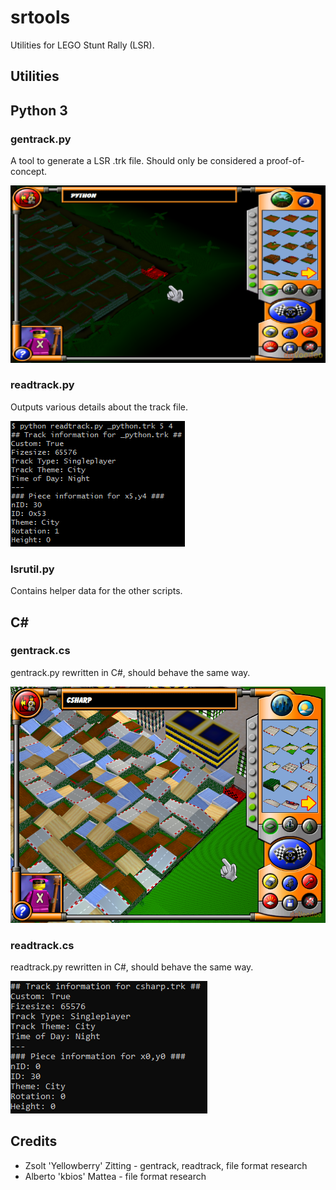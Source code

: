 # srtools
Utilities for LEGO Stunt Rally (LSR).

## Utilities

## Python 3

### gentrack.py

A tool to generate a LSR .trk file. Should only be considered a proof-of-concept.

![A sample generated map](ss/gentrack.png)

### readtrack.py

Outputs various details about the track file.

![Sample of output](ss/readtrack.png)

### lsrutil.py

Contains helper data for the other scripts.

## C# #

### gentrack.cs

gentrack.py rewritten in C#, should behave the same way.

![Screenshot of C# gentrack](ss/cs_gentrack.png)

### readtrack.cs

readtrack.py rewritten in C#, should behave the same way.

![Screenshot of C# gentrack](ss/cs_readtrack.png)

## Credits

- Zsolt 'Yellowberry' Zitting - gentrack, readtrack, file format research
- Alberto 'kbios' Mattea - file format research
